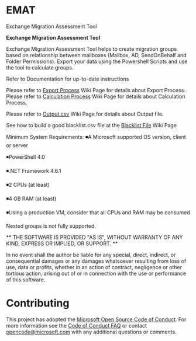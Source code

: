 # EMAT
 Exchange Migration Assessment Tool


**Exchange Migration Assessment Tool**

Exchange Migration Assessment Tool helps to create migration groups based on relationship between mailboxes (Mailbox, AD, SendOnBehalf and Folder Permissions). Export your data using the Powershell Scripts and use the tool to calculate groups.

Refer to Documentation for up-to-date instructions


Please refer to [Export Process](https://github.com/Microsoft/emat/wiki/Export-Process) Wiki Page for details about Export Process.
Please refer to [Calculation Process](https://github.com/Microsoft/emat/wiki/Calculation-Process) Wiki Page for details about Calculation Process.

Please refer to [Output.csv](https://github.com/Microsoft/emat/wiki/Output.csv) Wiki Page for details about Output file.

See how to build a good blacklist.csv file at the  [Blacklist File](https://github.com/Microsoft/emat/wiki/Blacklist-File) Wiki Page




Minimum System Requirements:
   ◾A Microsoft supported OS version, client or server

   ◾PowerShell 4.0

   ◾.NET Framework 4.6.1

   ◾2 CPUs (at least)

   ◾4 GB RAM (at least)

   ◾Using a production VM, consider that all CPUs and RAM may be consumed




Nested groups is not fully supported.




** THE SOFTWARE IS PROVIDED "AS IS", WITHOUT WARRANTY OF ANY KIND, EXPRESS OR IMPLIED, OR SUPPORT. **

In no event shall the author be liable for any special, direct, indirect, or consequential damages or any damages
whatsoever resulting from loss of use, data or profits, whether in an action of contract, negligence or other tortious action, arising out of or in connection with the use or performance of this software.







# Contributing

This project has adopted the [Microsoft Open Source Code of Conduct](https://opensource.microsoft.com/codeofconduct/). For more information see the [Code of Conduct FAQ](https://opensource.microsoft.com/codeofconduct/faq/) or contact [opencode@microsoft.com](mailto:opencode@microsoft.com) with any additional questions or comments.
